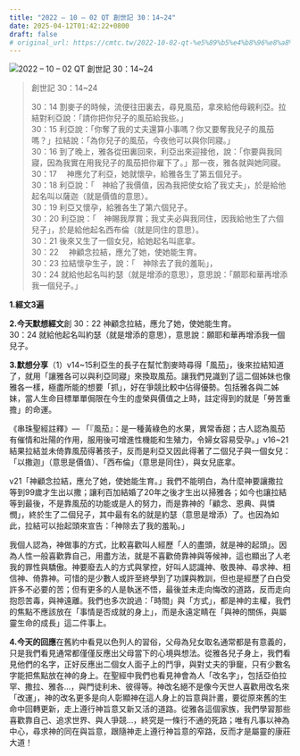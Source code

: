 ```yaml
---
title: "2022 – 10 – 02 QT 創世記 30：14~24"
date: 2025-04-12T01:42:22+0800
draft: false
# original_url: https://cmtc.tw/2022-10-02-qt-%e5%89%b5%e4%b8%96%e8%a8%98-30%ef%bc%9a1424
---
```


![2022 – 10 – 02 QT 創世記 30：14\~24](/images/qt.jpg  "2022 – 10 – 02 QT 創世記 30：14\~24")

> 創世記 30：14\~24
>
> 30：14 割麥子的時候，流便往田裏去，尋見風茄，拿來給他母親利亞。拉結對利亞說：「請你把你兒子的風茄給我些。」  
> 30：15 利亞說：「你奪了我的丈夫還算小事嗎？你又要奪我兒子的風茄嗎？」拉結說：「為你兒子的風茄，今夜他可以與你同寢。」  
> 30：16 到了晚上，雅各從田裏回來，利亞出來迎接他，說：「你要與我同寢，因為我實在用我兒子的風茄把你雇下了。」那一夜，雅各就與她同寢。  
> 30：17 　神應允了利亞，她就懷孕，給雅各生了第五個兒子。  
> 30：18 利亞說：「　神給了我價值，因為我把使女給了我丈夫」，於是給他起名叫以薩迦（就是價值的意思）。  
> 30：19 利亞又懷孕，給雅各生了第六個兒子。  
> 30：20 利亞說：「　神賜我厚賞；我丈夫必與我同住，因我給他生了六個兒子」，於是給他起名西布倫（就是同住的意思）。  
> 30：21 後來又生了一個女兒，給她起名叫底拿。  
> 30：22 　神顧念拉結，應允了她，使她能生育。  
> 30：23 拉結懷孕生子，說：「　神除去了我的羞恥」，  
> 30：24 就給他起名叫約瑟（就是增添的意思），意思說：「願耶和華再增添我一個兒子。」

**1.經文3遍**

**2.今天默想經文**創 30：22 神顧念拉結，應允了她，使她能生育。  
30：24 就給他起名叫約瑟（就是增添的意思），意思說：願耶和華再增添我一個兒子。

**3.默想分享**（1）v14\~15利亞生的長子在幫忙割麥時尋得「風茄」，後來拉結知道了，就用「讓雅各可以與利亞同寢」來換取風茄。讓我們見識到了這二個姊妹也像雅各一樣，極盡所能的想要「抓」，好在爭競比較中佔得優勢。包括雅各與二姊妹，當人生命目標單單侷限在今生的虛榮與價值之上時，註定得到的就是「勞苦重擔」的命運。

《串珠聖經註釋》— 「『風茄』：是一種黃綠色的水果，異常香甜；古人認為風茄有催情和壯陽的作用，服用後可增進性機能和生殖力，令婦女容易受孕。」v16\~21結果拉結並未倚靠風茄得著孩子，反而是利亞又因此得著了二個兒子與一個女兒：「以撒迦」（意思是價值）、「西布倫」（意思是同住），與女兒底拿。

v21「神顧念拉結，應允了她，使她能生育。」我們不能明白，為什麼神要讓撒拉等到99歲才生出以撒；讓利百加結婚了20年之後才生出以掃雅各；如今也讓拉結等到最後，不是靠風茄的功能或是人的努力，而是靠神的「顧念、恩典、與憐憫」，終於生了二個兒子，其中最有名的就是約瑟（意思是增添）了。也因為如此，拉結可以抬起頭來宣告：「神除去了我的羞恥。」

我個人認為，神做事的方式，比較喜歡叫人經歷「人的盡頭，就是神的起頭」。因為人性一般喜歡靠自己，用盡方法，就是不喜歡倚靠神與等候神，這也顯出了人老我的罪性與驕傲。神要廢去人的方式與掌控，好叫人認識神、敬畏神、尋求神、相信神、倚靠神。可惜的是少數人或許至終學到了功課與教訓，但也是經歷了白白受許多不必要的苦；但有更多的人是執迷不悟，最後並未走向悔改的道路，反而走向抱怨苦毒，與神遠離。我們也多次說過：「時間」與「方式」，都是神的主權，我們的焦點不應該放在「事情是否成就的身上」，而是永遠定睛在「與神的關係，與屬靈生命的成長」這二件事上。

**4.今天的回應**在舊約中看見以色列人的習俗，父母為兒女取名通常都是有意義的，只是我們看見通常都僅僅反應出父母當下的心境與想法。從雅各兒子身上，我們看見他們的名字，正好反應出二個女人面子上的鬥爭，與對丈夫的爭竉，只有少數名字能把焦點放在神的身上。在聖經中我們也看見神會為人「改名字」，包括亞伯拉罕、撒拉、雅各…，與門徒利未、彼得等。神改名絕不是像今天世人喜歡用改名來「改運」，神的改名更多是向人彰顯神在這人身上的旨意與計畫，要從原來舊的生命中回轉更新，走上遵行神旨意又新又活的道路。從雅各這個家族，我們學習那些喜歡靠自己、追求世界、與人爭競…，終究是一條行不通的死路；唯有凡事以神為中心，尋求神的同在與旨意，跟隨神走上遵行神旨意的窄路，反而才是屬靈的康莊大道！